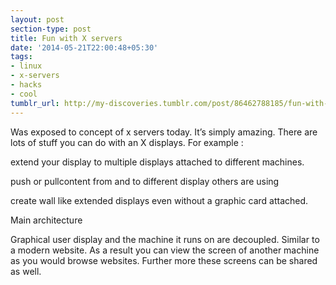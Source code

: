 ```yaml
---
layout: post
section-type: post
title: Fun with X servers
date: '2014-05-21T22:00:48+05:30'
tags:
- linux
- x-servers
- hacks
- cool
tumblr_url: http://my-discoveries.tumblr.com/post/86462788185/fun-with-x-servers
---
```

Was exposed to concept of x servers today. It’s simply amazing. There are lots of stuff you can do with an X displays. For example :

extend your display to multiple displays attached to different machines.

push or pullcontent from and to different display others are using

create wall like extended displays even without a graphic card attached.

Main architecture

Graphical user display and the machine it runs on are decoupled. Similar to a modern website. As a result you can view the screen of another machine as you would browse websites. Further more these screens can be shared as well.
